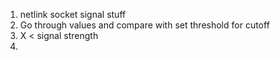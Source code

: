 1. netlink socket signal stuff
2. Go through values and compare with set threshold for cutoff
3. X < signal strength
4. 